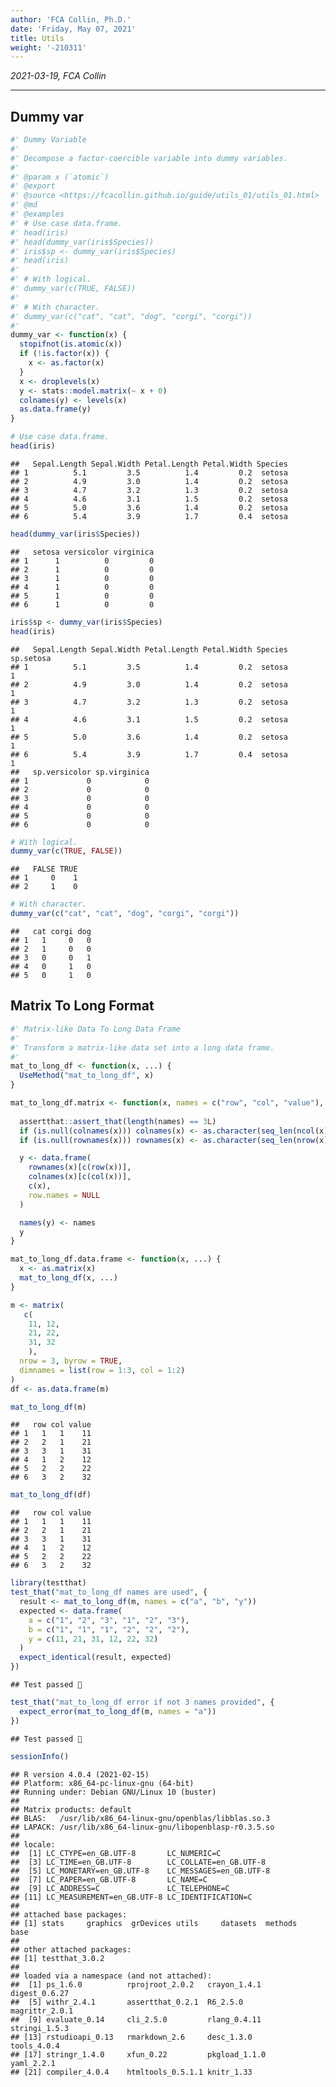 ```yaml
---
author: 'FCA Collin, Ph.D.'
date: 'Friday, May 07, 2021'
title: Utils
weight: '-210311'
---
```


*2021-03-19, FCA Collin*

------------------------------------------------------------------------

<!--more-->
Dummy var
---------

``` r
#' Dummy Variable
#'
#' Decompose a factor-coercible variable into dummy variables.
#' 
#' @param x (`atomic`)
#' @export
#' @source <https://fcacollin.github.io/guide/utils_01/utils_01.html>
#' @md
#' @examples
#' # Use case data.frame.
#' head(iris)
#' head(dummy_var(iris$Species))
#' iris$sp <- dummy_var(iris$Species)
#' head(iris)
#' 
#' # With logical.
#' dummy_var(c(TRUE, FALSE))
#' 
#' # With character.
#' dummy_var(c("cat", "cat", "dog", "corgi", "corgi"))
#' 
dummy_var <- function(x) {
  stopifnot(is.atomic(x))
  if (!is.factor(x)) {
    x <- as.factor(x)
  }
  x <- droplevels(x)
  y <- stats::model.matrix(~ x + 0)
  colnames(y) <- levels(x)
  as.data.frame(y)
}
```

``` r
# Use case data.frame.
head(iris)
```

    ##   Sepal.Length Sepal.Width Petal.Length Petal.Width Species
    ## 1          5.1         3.5          1.4         0.2  setosa
    ## 2          4.9         3.0          1.4         0.2  setosa
    ## 3          4.7         3.2          1.3         0.2  setosa
    ## 4          4.6         3.1          1.5         0.2  setosa
    ## 5          5.0         3.6          1.4         0.2  setosa
    ## 6          5.4         3.9          1.7         0.4  setosa

``` r
head(dummy_var(iris$Species))
```

    ##   setosa versicolor virginica
    ## 1      1          0         0
    ## 2      1          0         0
    ## 3      1          0         0
    ## 4      1          0         0
    ## 5      1          0         0
    ## 6      1          0         0

``` r
iris$sp <- dummy_var(iris$Species)
head(iris)
```

    ##   Sepal.Length Sepal.Width Petal.Length Petal.Width Species sp.setosa
    ## 1          5.1         3.5          1.4         0.2  setosa         1
    ## 2          4.9         3.0          1.4         0.2  setosa         1
    ## 3          4.7         3.2          1.3         0.2  setosa         1
    ## 4          4.6         3.1          1.5         0.2  setosa         1
    ## 5          5.0         3.6          1.4         0.2  setosa         1
    ## 6          5.4         3.9          1.7         0.4  setosa         1
    ##   sp.versicolor sp.virginica
    ## 1             0            0
    ## 2             0            0
    ## 3             0            0
    ## 4             0            0
    ## 5             0            0
    ## 6             0            0

``` r
# With logical.
dummy_var(c(TRUE, FALSE))
```

    ##   FALSE TRUE
    ## 1     0    1
    ## 2     1    0

``` r
# With character.
dummy_var(c("cat", "cat", "dog", "corgi", "corgi"))
```

    ##   cat corgi dog
    ## 1   1     0   0
    ## 2   1     0   0
    ## 3   0     0   1
    ## 4   0     1   0
    ## 5   0     1   0

Matrix To Long Format
---------------------

``` r
#' Matrix-like Data To Long Data Frame
#'
#' Transform a matrix-like data set into a long data frame.
#'
mat_to_long_df <- function(x, ...) {
  UseMethod("mat_to_long_df", x)
}

mat_to_long_df.matrix <- function(x, names = c("row", "col", "value"), ...) {
  
  assertthat::assert_that(length(names) == 3L)
  if (is.null(colnames(x))) colnames(x) <- as.character(seq_len(ncol(x)))
  if (is.null(rownames(x))) rownames(x) <- as.character(seq_len(nrow(x)))

  y <- data.frame(
    rownames(x)[c(row(x))],
    colnames(x)[c(col(x))],
    c(x),
    row.names = NULL
  )

  names(y) <- names
  y
}

mat_to_long_df.data.frame <- function(x, ...) {
  x <- as.matrix(x)
  mat_to_long_df(x, ...)
}

m <- matrix(
   c(
    11, 12,
    21, 22,
    31, 32
    ),
  nrow = 3, byrow = TRUE,
  dimnames = list(row = 1:3, col = 1:2)
)
df <- as.data.frame(m)

mat_to_long_df(m)
```

    ##   row col value
    ## 1   1   1    11
    ## 2   2   1    21
    ## 3   3   1    31
    ## 4   1   2    12
    ## 5   2   2    22
    ## 6   3   2    32

``` r
mat_to_long_df(df)
```

    ##   row col value
    ## 1   1   1    11
    ## 2   2   1    21
    ## 3   3   1    31
    ## 4   1   2    12
    ## 5   2   2    22
    ## 6   3   2    32

``` r
library(testthat)
test_that("mat_to_long_df names are used", {
  result <- mat_to_long_df(m, names = c("a", "b", "y"))
  expected <- data.frame(
    a = c("1", "2", "3", "1", "2", "3"),
    b = c("1", "1", "1", "2", "2", "2"),
    y = c(11, 21, 31, 12, 22, 32)
  )
  expect_identical(result, expected)
})
```

    ## Test passed 🌈

``` r
test_that("mat_to_long_df error if not 3 names provided", {
  expect_error(mat_to_long_df(m, names = "a"))
})
```

    ## Test passed 🥇

``` r
sessionInfo()
```

    ## R version 4.0.4 (2021-02-15)
    ## Platform: x86_64-pc-linux-gnu (64-bit)
    ## Running under: Debian GNU/Linux 10 (buster)
    ## 
    ## Matrix products: default
    ## BLAS:   /usr/lib/x86_64-linux-gnu/openblas/libblas.so.3
    ## LAPACK: /usr/lib/x86_64-linux-gnu/libopenblasp-r0.3.5.so
    ## 
    ## locale:
    ##  [1] LC_CTYPE=en_GB.UTF-8       LC_NUMERIC=C              
    ##  [3] LC_TIME=en_GB.UTF-8        LC_COLLATE=en_GB.UTF-8    
    ##  [5] LC_MONETARY=en_GB.UTF-8    LC_MESSAGES=en_GB.UTF-8   
    ##  [7] LC_PAPER=en_GB.UTF-8       LC_NAME=C                 
    ##  [9] LC_ADDRESS=C               LC_TELEPHONE=C            
    ## [11] LC_MEASUREMENT=en_GB.UTF-8 LC_IDENTIFICATION=C       
    ## 
    ## attached base packages:
    ## [1] stats     graphics  grDevices utils     datasets  methods   base     
    ## 
    ## other attached packages:
    ## [1] testthat_3.0.2
    ## 
    ## loaded via a namespace (and not attached):
    ##  [1] ps_1.6.0          rprojroot_2.0.2   crayon_1.4.1      digest_0.6.27    
    ##  [5] withr_2.4.1       assertthat_0.2.1  R6_2.5.0          magrittr_2.0.1   
    ##  [9] evaluate_0.14     cli_2.5.0         rlang_0.4.11      stringi_1.5.3    
    ## [13] rstudioapi_0.13   rmarkdown_2.6     desc_1.3.0        tools_4.0.4      
    ## [17] stringr_1.4.0     xfun_0.22         pkgload_1.1.0     yaml_2.2.1       
    ## [21] compiler_4.0.4    htmltools_0.5.1.1 knitr_1.33
